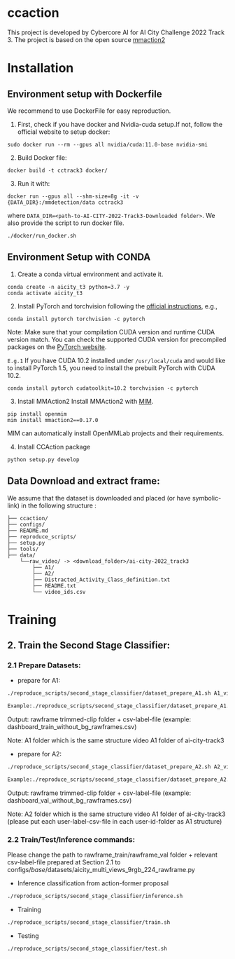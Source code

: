 # ccaction
This project is developed by Cybercore AI for AI City Challenge 2022 Track 3.
The project is based on the open source [mmaction2](https://github.com/open-mmlab/mmaction2)

# Installation
## Environment setup with Dockerfile
We recommend to use DockerFile for easy reproduction.
1. First, check if you have docker and Nvidia-cuda setup.If not, follow the official website to setup docker:
  ```
  sudo docker run --rm --gpus all nvidia/cuda:11.0-base nvidia-smi
  ```
2. Build Docker file: 
  ```
  docker build -t cctrack3 docker/ 
  ```
3. Run it with:
  ```
  docker run --gpus all --shm-size=8g -it -v {DATA_DIR}:/mmdetection/data cctrack3
  ```
  where `DATA_DIR=<path-to-AI-CITY-2022-Track3-Downloaded folder>`. We also provide the script to run docker file.
  ```
  ./docker/run_docker.sh 
  ```


## Environment Setup with CONDA
1. Create a conda virtual environment and activate it.

```shell
conda create -n aicity_t3 python=3.7 -y
conda activate aicity_t3
```

2. Install PyTorch and torchvision following the [official instructions](https://pytorch.org/), e.g.,

```shell
conda install pytorch torchvision -c pytorch
```
Note: Make sure that your compilation CUDA version and runtime CUDA version match.
You can check the supported CUDA version for precompiled packages on the [PyTorch website](https://pytorch.org/).

`E.g.1` If you have CUDA 10.2 installed under `/usr/local/cuda` and would like to install PyTorch 1.5,
you need to install the prebuilt PyTorch with CUDA 10.2.

```shell
conda install pytorch cudatoolkit=10.2 torchvision -c pytorch
```
3. Install MMAction2
Install MMAction2 with [MIM](https://github.com/open-mmlab/mim).

```shell
pip install openmim
mim install mmaction2==0.17.0
```
MIM can automatically install OpenMMLab projects and their requirements.

4. Install CCAction package
```shell
python setup.py develop
```

## Data Download and extract frame:
We assume that the dataset is downloaded and placed (or have symbolic-link) in the following structure :
```
├── ccaction/
├── configs/
├── README.md
├── reproduce_scripts/
├── setup.py
├── tools/
├── data/ 
    └──raw_video/ -> <download_folder>/ai-city-2022_track3
        ├── A1/
        ├── A2/
        ├── Distracted_Activity_Class_definition.txt
        ├── README.txt
        └── video_ids.csv
```
        
# Training 



## 2. Train the Second Stage Classifier:

### 2.1 Prepare Datasets:

+ prepare for A1:
```bash
./reproduce_scripts/second_stage_classifier/dataset_prepare_A1.sh A1_video_dir trimmed_video_dir trimmed_rawframe_dir

Example:./reproduce_scripts/second_stage_classifier/dataset_prepare_A1.sh A1 /out/prepair_train_ssc_video /out/prepair_train_ssc_rawframe
```
Output: rawframe trimmed-clip folder + csv-label-file (example: dashboard_train_without_bg_rawframes.csv)

Note: A1 folder which is the same structure video A1 folder of ai-city-track3

+ prepare for A2:
```bash
./reproduce_scripts/second_stage_classifier/dataset_prepare_A2.sh A2_video_dir trimmed_video_dir trimmed_rawframe_dir

Example:./reproduce_scripts/second_stage_classifier/dataset_prepare_A2.sh A2 /out/prepair_val_ssc_video /out/prepair_val_ssc_rawframe
```
Output: rawframe trimmed-clip folder + csv-label-file (example: dashboard_val_without_bg_rawframes.csv)

Note: A2 folder which is the same structure video A1 folder of ai-city-track3 (please put each user-label-csv-file in each user-id-folder as A1 structure)
### 2.2 Train/Test/Inference commands:
Please change the path to rawframe_train/rawframe_val folder + relevant csv-label-file prepared at Section 2.1 to configs/_base_/datasets/aicity_multi_views_9rgb_224_rawframe.py

+ Inference classification from action-former proposal
```bash
./reproduce_scripts/second_stage_classifier/inference.sh
```
+ Training
```bash
./reproduce_scripts/second_stage_classifier/train.sh
```
+ Testing
```bash
./reproduce_scripts/second_stage_classifier/test.sh
```